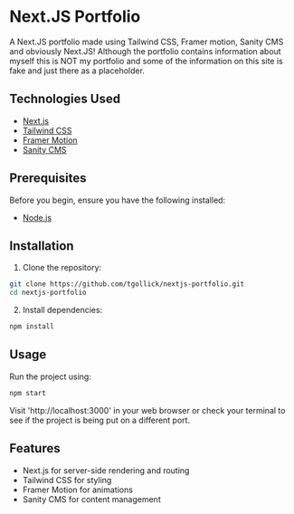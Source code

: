 # Next.JS Portfolio

A Next.JS portfolio made using Tailwind CSS, Framer motion, Sanity CMS and obviously Next.JS! Although the portfolio contains information about myself this is NOT my portfolio and some of the information on this site is fake and just there as a placeholder. 

## Technologies Used

- [Next.js](https://nextjs.org/)
- [Tailwind CSS](https://tailwindcss.com/)
- [Framer Motion](https://www.framer.com/motion/)
- [Sanity CMS](https://www.sanity.io/)

## Prerequisites

Before you begin, ensure you have the following installed:

- [Node.js](https://nodejs.org/)

## Installation

1. Clone the repository:

```bash
git clone https://github.com/tgollick/nextjs-portfolio.git
cd nextjs-portfolio
```

2. Install dependencies:
```bash
npm install
```

## Usage 
Run the project using:
```bash
npm start
```
Visit 'http://localhost:3000' in your web browser or check your terminal to see if the project is being put on a different port.

## Features
+ Next.js for server-side rendering and routing
+ Tailwind CSS for styling
+ Framer Motion for animations
+ Sanity CMS for content management
